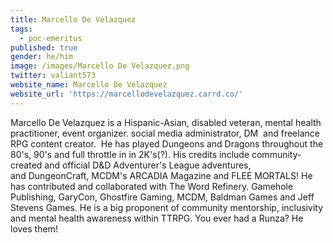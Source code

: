 ```yaml
---
title: Marcello De Velazquez
tags:
  - poc-emeritus
published: true
gender: he/him
image: /images/Marcello De Velazquez.png
twitter: valiant573
website_name: Marcello De Velazquez
website_url: 'https://marcellodevelazquez.carrd.co/'
---
```


Marcello De Velazquez is a Hispanic-Asian, disabled veteran, mental health practitioner, event organizer. social media administrator, DM  and freelance RPG content creator.  He has played Dungeons and Dragons throughout the 80's, 90's and full throttle in in 2K's(?). His credits include community-created and official D\&D Adventurer's League adventures, and DungeonCraft, MCDM's ARCADIA Magazine and FLEE MORTALS! He has contributed and collaborated with The Word Refinery. Gamehole Publishing, GaryCon, Ghostfire Gaming, MCDM, Baldman Games and Jeff Stevens Games. He is a big proponent of community mentorship, inclusivity and mental health awareness within TTRPG. You ever had a Runza? He loves them! 
